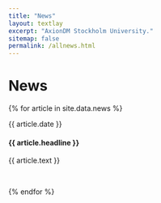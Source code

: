 ```yaml
---
title: "News"
layout: textlay
excerpt: "AxionDM Stockholm University."
sitemap: false
permalink: /allnews.html
---
```


# News

{% for article in site.data.news %}
<p>{{ article.date }}</p>
<h4>{{ article.headline }}</h4>
<p>{{ article.text }}</p>
<BR>

{% endfor %}

